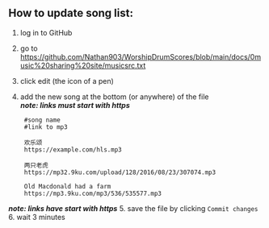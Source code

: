 ## How to update song list:
1. log in to GitHub
2. go to https://github.com/Nathan903/WorshipDrumScores/blob/main/docs/0music%20sharing%20site/musicsrc.txt
3. click edit (the icon of a pen)
4. add the new song at the bottom (or anywhere) of the file <br>**_note: links must start with https_**

		#song name
		#link to mp3
		
		欢乐颂
		https://example.com/hls.mp3
		
		两只老虎
		https://mp32.9ku.com/upload/128/2016/08/23/307074.mp3
		
		Old Macdonald had a farm
		https://mp3.9ku.com/mp3/536/535577.mp3
**_note: links have start with https_**
5. save the file by clicking `Commit changes`
6. wait 3 minutes

